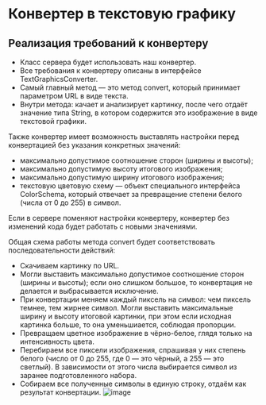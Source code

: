 # Конвертер в текстовую графику

## Реализация требований к конвертеру

- Класс сервера будет использовать наш конвертер. 
- Все требования к конвертеру описаны в интерфейсе TextGraphicsConverter.
- Самый главный метод — это метод convert, который принимает параметром URL в виде текста.
- Внутри метода: качает и анализирует картинку, после чего отдаёт значение типа String, в котором содержится это изображение в виде текстовой графики.

Также конвертер имеет возможность выставлять настройки перед конвертацией без указания конкретных значений:
- максимально допустимое соотношение сторон (ширины и высоты);
- максимально допустимую высоту итогового изображения;
- максимально допустимую ширину итогового изображения;
- текстовую цветовую схему — объект специального интерфейса ColorSchema, который отвечает за превращение степени белого (числа от 0 до 255) в символ. 

Если в сервере поменяют настройки конвертеру, конвертер без изменений кода будет работать с новыми значениями.

Общая схема работы метода convert будет соответствовать последовательности действий:
- Скачиваем картинку по URL.
- Могли выставить максимально допустимое соотношение сторон (ширины и высоты); если оно слишком большое, то конвертация не делается и выбрасывается исключение.
- При конвертации меняем каждый пиксель на символ: чем пиксель темнее, тем жирнее символ. Могли выставить максимальные ширину и высоту итоговой картинки, при этом если исходная картинка больше, то она уменьшиается, соблюдая пропорции.
- Превращаем цветное изображение в чёрно-белое, глядя только на интенсивность цвета.
- Перебираем все пиксели изображения, спрашивая у них степень белого (число от 0 до 255, где 0 — это чёрный, а 255 — это светлый). В зависимости от этого числа выбирается символ из заранее подготовленного набора.
- Собираем все полученные символы в единую строку, отдаём как результат конвертации.
![image](https://user-images.githubusercontent.com/113035992/235372896-721e8457-d6e8-4663-8484-c8c91ececb18.png)
